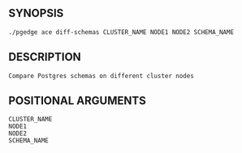 ## SYNOPSIS
    ./pgedge ace diff-schemas CLUSTER_NAME NODE1 NODE2 SCHEMA_NAME
 
## DESCRIPTION
    Compare Postgres schemas on different cluster nodes
 
## POSITIONAL ARGUMENTS
    CLUSTER_NAME
    NODE1
    NODE2
    SCHEMA_NAME
